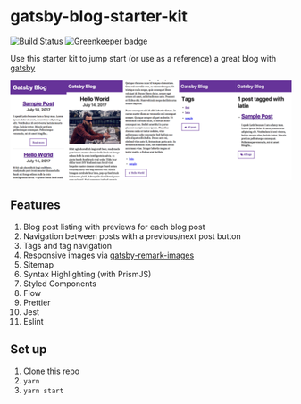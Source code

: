 # gatsby-blog-starter-kit

[![Build Status](https://travis-ci.org/DSchau/gatsby-blog-starter-kit.svg?branch=master)](https://travis-ci.org/DSchau/gatsby-blog-starter-kit)
[![Greenkeeper badge](https://badges.greenkeeper.io/DSchau/gatsby-blog-starter-kit.svg)](https://greenkeeper.io/)

Use this starter kit to jump start (or use as a reference) a great blog with
[gatsby][gatsby]

![Blog example](./assets/gatsby-blog-starter-kit.png)

## Features

1.  Blog post listing with previews for each blog post
1.  Navigation between posts with a previous/next post button
1.  Tags and tag navigation
1.  Responsive images via [gatsby-remark-images][gatsby-remark-images]
1.  Sitemap
1.  Syntax Highlighting (with PrismJS)
1.  Styled Components
1.  Flow
1.  Prettier
1.  Jest
1.  Eslint

## Set up

1.  Clone this repo
1.  `yarn`
1.  `yarn start`

[gatsby]: https://www.gatsbyjs.org/
[gatsby-remark-images]: https://www.gatsbyjs.org/docs/packages/gatsby-remark-images/
